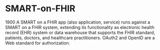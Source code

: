 # SMART-on-FHIR
1900
A SMART on a FHIR app (also application, service) runs against a SMART on a FHIR system,
extending its functionality as electronic health record (EHR) system or data warehouse that 
supports the FHIR standard, patients, doctors, and healthcare practitioners. 
OAuth2 and OpenID are a Web standard for authorization.


